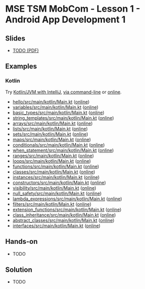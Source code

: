 # MSE TSM MobCom - Lesson 1 - Android App Development 1
## Slides
* [TODO (PDF)](http://www.tamberg.org/mse/2025/hs/TSM_MobCom_TODO.pdf)

## Examples
### Kotlin
Try [Kotlin/JVM with IntelliJ](https://kotlinlang.org/docs/jvm-get-started.html), [via command-line](https://kotlinlang.org/docs/command-line.html) or [online](https://play.kotlinlang.org/).

* [hello/src/main/kotlin/Main.kt](Kotlin/hello/src/main/kotlin/Main.kt) ([online](https://pl.kotl.in/y9NR4ix6k))
* [variables/src/main/kotlin/Main.kt](Kotlin/variables/src/main/kotlin/Main.kt) ([online](https://pl.kotl.in/v-L5BJVeu))
* [basic_types/src/main/kotlin/Main.kt](Kotlin/basic_types/src/main/kotlin/Main.kt) ([online](https://pl.kotl.in/rKf_sSVpD))
* [string_templates/src/main/kotlin/Main.kt](Kotlin/string_templates/src/main/kotlin/Main.kt) ([online](https://pl.kotl.in/YmL40usm1))
* [arrays/src/main/kotlin/Main.kt](Kotlin/arrays/src/main/kotlin/Main.kt) ([online](https://pl.kotl.in/UFpb4mGTo))
* [lists/src/main/kotlin/Main.kt](Kotlin/lists/src/main/kotlin/Main.kt) ([online](https://pl.kotl.in/X7SxfFwBf))
* [sets/src/main/kotlin/Main.kt](Kotlin/sets/src/main/kotlin/Main.kt) ([online](https://pl.kotl.in/tXbpnQ1fM))
* [maps/src/main/kotlin/Main.kt](Kotlin/maps/src/main/kotlin/Main.kt) ([online](https://pl.kotl.in/ZepQ_B0NZ))
* [conditionals/src/main/kotlin/Main.kt](Kotlin/conditionals/src/main/kotlin/Main.kt) ([online](https://pl.kotl.in/v3p8ClHsh))
* [when_statement/src/main/kotlin/Main.kt](Kotlin/when_statement/src/main/kotlin/Main.kt) ([online](https://pl.kotl.in/-ZZMizDRz))
* [ranges/src/main/kotlin/Main.kt](Kotlin/ranges/src/main/kotlin/Main.kt) ([online](https://pl.kotl.in/oc8OH-52m))
* [loops/src/main/kotlin/Main.kt](Kotlin/loops/src/main/kotlin/Main.kt) ([online](https://pl.kotl.in/KBiKuZ_RC))
* [functions/src/main/kotlin/Main.kt](Kotlin/functions/src/main/kotlin/Main.kt) ([online](https://pl.kotl.in/1Et9xlajx))
* [classes/src/main/kotlin/Main.kt](Kotlin/classes/src/main/kotlin/Main.kt) ([online](https://pl.kotl.in/WbKoP5Mbk))
* [instances/src/main/kotlin/Main.kt](Kotlin/instances/src/main/kotlin/Main.kt) ([online](https://pl.kotl.in/ELfDp3us4))
* [constructors/src/main/kotlin/Main.kt](Kotlin/constructors/src/main/kotlin/Main.kt) ([online](https://pl.kotl.in/-TCG3Aj_a))
* [visibility/src/main/kotlin/Main.kt](Kotlin/visibility/src/main/kotlin/Main.kt) ([online](https://pl.kotl.in/RXbI9n-Yr))
* [null_safety/src/main/kotlin/Main.kt](Kotlin/null_safety/src/main/kotlin/Main.kt) ([online](https://pl.kotl.in/5HX1Yp4It))
* [lambda_expressions/src/main/kotlin/Main.kt](Kotlin/lambda_expressions/src/main/kotlin/Main.kt) ([online](https://pl.kotl.in/JCNbo2zNV))
* [filters/src/main/kotlin/Main.kt](Kotlin/filters/src/main/kotlin/Main.kt) ([online](https://pl.kotl.in/STuH5qr3w))
* [extension_functions/src/main/kotlin/Main.kt](Kotlin/extension_functions/src/main/kotlin/Main.kt) ([online](https://pl.kotl.in/sudd7COye))
* [class_inheritance/src/main/kotlin/Main.kt](Kotlin/class_inheritance/src/main/kotlin/Main.kt) ([online](https://pl.kotl.in/mMQIlARDl))
* [abstract_classes/src/main/kotlin/Main.kt](Kotlin/abstract_classes/src/main/kotlin/Main.kt) ([online](https://pl.kotl.in/lIkHDbMGj))
* [interfaces/src/main/kotlin/Main.kt](Kotlin/interfaces/src/main/kotlin/Main.kt) ([online](https://pl.kotl.in/FUKuwfZg3))

## Hands-on
* TODO

## Solution
* TODO
